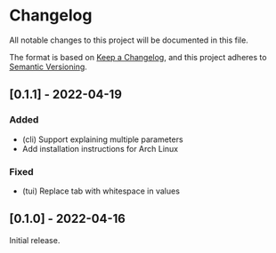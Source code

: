 # Changelog
All notable changes to this project will be documented in this file.

The format is based on [Keep a Changelog](https://keepachangelog.com/en/1.0.0/),
and this project adheres to [Semantic Versioning](https://semver.org/spec/v2.0.0.html).

## [0.1.1] - 2022-04-19
### Added
- (cli) Support explaining multiple parameters
- Add installation instructions for Arch Linux

### Fixed
- (tui) Replace tab with whitespace in values

## [0.1.0] - 2022-04-16
Initial release.

